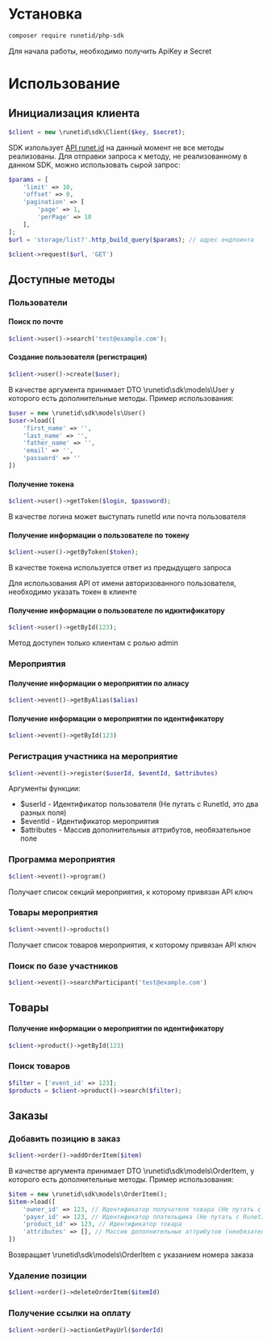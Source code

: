 # Установка

```bash
composer require runetid/php-sdk
```

Для начала работы, необходимо получить ApiKey и Secret 

# Использование

## Инициализация клиента

```php
$client = new \runetid\sdk\Client($key, $secret);
```

SDK изпользует [API runet.id](https://api.runet.id/swagger/index.html) на данный момент не все методы реализованы.
Для отправки запроса к методу, не реализованному в данном SDK, можно использовать сырой запрос:

```php
$params = [
    'limit' => 10,
    'offset' => 0,
    'pagination' => [
        'page' => 1,
        'perPage' => 10
    ],
];
$url = 'storage/list?'.http_build_query($params); // адрес ендпоинта

$client->request($url, 'GET')
```

## Доступные методы

### Пользователи
#### Поиск по почте
```php
$client->user()->search('test@example.com');
```
#### Создание пользователя (регистрация)
```php
$client->user()->create($user);
```
В качестве аргумента принимает DTO \runetid\sdk\models\User у которого есть дополнительные методы. Пример использования:

```php
$user = new \runetid\sdk\models\User()
$user->load([
    'first_name' => '',
    'last_name' => '',
    'father_name' => '',
    'email' => '',
    'password' => ''
])
```

#### Получение токена
```php
$client->user()->getToken($login, $password);
```

В качестве логина может выступать runetId или почта пользователя

#### Получение информации о пользователе по токену

```php
$client->user()->getByToken($token);
```

В качестве токена используется ответ из предыдущего запроса

Для использования API от имени авторизованного пользователя, необходимо указать токен в клиенте

#### Получение информации о пользователе по идкнтификатору

```php
$client->user()->getById(123);
```
Метод доступен только клиентам с ролью admin

### Мероприятия

#### Получение информации о мероприятии по алиасу
```php
$client->event()->getByAlias($alias)
```

#### Получение информации о мероприятии по идентификатору
```php
$client->event()->getById(123)
```

### Регистрация участника на мероприятие
```php
$client->event()->register($userId, $eventId, $attributes)
```

Аргументы функции:

* $userId - Идентификатор пользователя (Не путать с RunetId, это два разных поля)
* $eventId - Идентификатор мероприятия
* $attributes - Массив дополнительных аттрибутов, необязательное поле

### Программа мероприятия

```php
$client->event()->program()
```

Получает список секций мероприятия, к которому привязан API ключ

### Товары мероприятия
```php
$client->event()->products()
```

Получает список товаров мероприятия, к которому привязан API ключ

### Поиск по базе участников

```php
$client->event()->searchParticipant('test@example.com')
```

## Товары

#### Получение информации о мероприятии по идентификатору
```php
$client->product()->getById(123)
```

### Поиск товаров
```php
$filter = ['event_id' => 123];
$products = $client->product()->search($filter);
```

## Заказы

### Добавить позицию в заказ

```php
$client->order()->addOrderItem($item)
```

В качестве аргумента принимает DTO \runetid\sdk\models\OrderItem, у которого есть дополнительные методы. Пример использования:

```php
$item = new \runetid\sdk\models\OrderItem();
$item->load([
    'owner_id' => 123, // Идентификатор получателя товара (Не путать с RunetId, это два разных поля)
    'payer_id' => 123, // Идентификатор плательщика (Не путать с RunetId, это два разных поля)
    'product_id' => 123, // Идентификатор товара
    'attributes' => [], // Массив дополнительных аттрибутов (необязательный параметр)
])
```

Возвращает \runetid\sdk\models\OrderItem с указанием номера заказа

### Удаление позиции
```php
$client->order()->deleteOrderItem($itemId)
```

### Получение ссылки на оплату

```php
$client->order()->actionGetPayUrl($orderId)
```